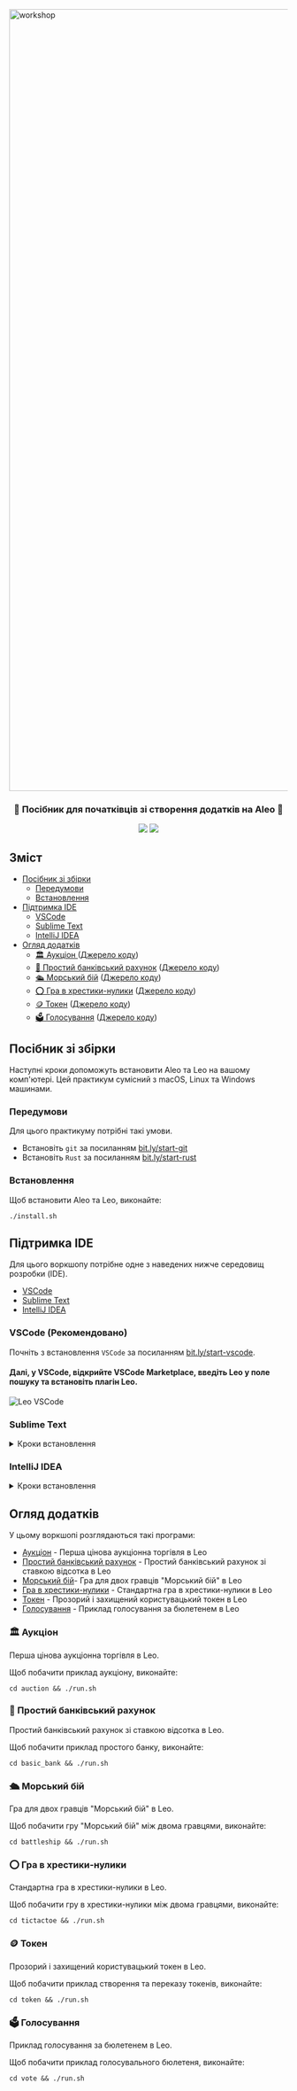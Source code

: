 <!-- <h1 align="center">Aleo Workshop</h1> -->
<img alt="workshop" width="1412" src="./.resources/readme.png">
<h3 align="center">📜 Посібник для початківців зі створення додатків на Aleo 📜</h3>

<p align="center">
    <a href="https://twitter.com/AleoHQ"><img src="https://img.shields.io/twitter/url/https/twitter.com/AleoHQ.svg?style=social&label=Follow%20%40AleoHQ"></a>
    <a href="https://aleo.org/discord"><img src="https://img.shields.io/discord/700454073459015690?logo=discord"/></a>
</p>

## Зміст
- [Посібник зі збірки](#посібник-зі-збірки)
    - [Передумови](#передумови)
    - [Встановлення](#встановлення)
- [Підтримка IDE](#підтримка-ide)
    - [VSCode](#vscode-рекомендовано)
    - [Sublime Text](#sublime-text)
    - [IntelliJ IDEA](#intellij-idea)
- [Огляд додатків](#огляд-додатків)
    - [🏛 Аукціон ](#-аукціон) ([Джерело коду](./auction/))
    - [🏦 Простий банківський рахунок](#-простий-банківський-рахунок) ([Джерело коду](./basic_bank/))
    - [🛳 Морський бій](#-морський-бій) ([Джерело коду](./battleship/))
    - [⭕ Гра в хрестики-нулики](#-гра-в-хрестики-нулики) ([Джерело коду](./tictactoe/))
    - [🪙 Токен](#-токен) ([Джерело коду](./token))
    - [🗳 Голосування](#-голосування) ([Джерело коду](./vote/))

## Посібник зі збірки

Наступні кроки допоможуть встановити Aleo та Leo на вашому комп'ютері. Цей практикум сумісний з macOS, Linux та Windows машинами.

### Передумови

Для цього практикуму потрібні такі умови.

- Встановіть `git` за посиланням [bit.ly/start-git](https://bit.ly/start-git)
- Встановіть `Rust` за посиланням [bit.ly/start-rust](https://bit.ly/start-rust)

### Встановлення

Щоб встановити Aleo та Leo, виконайте:
```
./install.sh
```

## Підтримка IDE

Для цього воркшопу потрібне одне з наведених нижче середовищ розробки (IDE).
- [VSCode](https://bit.ly/start-vscode)
- [Sublime Text](https://bit.ly/start-sublime)
- [IntelliJ IDEA](https://bit.ly/start-intellij)

### VSCode (Рекомендовано)

Почніть з встановлення `VSCode` за посиланням [bit.ly/start-vscode](https://bit.ly/start-vscode).

#### Далі, у VSCode, відкрийте **VSCode Marketplace**, введіть **Leo** у поле пошуку та встановіть плагін Leo.
![Leo VSCode](./.resources/leo-vscode.png)

### Sublime Text

<details><summary>Кроки встановлення</summary>

Почніть з встановлення `Sublime Text` за посиланням [bit.ly/start-sublime](https://bit.ly/start-sublime).

#### Далі, у Sublime Text, встановіть [Package Control](https://packagecontrol.io):
- На  Windows/Linux: `ctrl + shift + p`, введіть **Install Package Control**, та натисніть **Enter**.
- На  macOS: `cmd + shift + p`, введіть **Install Package Control**, та натисніть **Enter**.

#### Далі, У Sublime Text, встановіть [LSP](https://packagecontrol.io/packages/LSP):
- На Windows/Linux: `ctrl + shift + p`, виберіть **Package Control: Install Package**, введіть **LSP**, та натисніть **Enter**.
- На macOS: `cmd + shift + p`, виберіть **Package Control: Install Package**, введіть **LSP**, та натисніть **Enter**.

#### Нарешті, у Sublime Text, встановіть [LSP-leo](https://packagecontrol.io/packages/LSP-leo):
- На Windows/Linux: `ctrl + shift + p`, виберіть **Package Control: Install Package**, введіть **LSP-leo**, та натисніть **Enter**.
- На macOS: `cmd + shift + p`, виберіть **Package Control: Install Package**, введіть **LSP-leo**, та натисніть **Enter**.

</details>

### IntelliJ IDEA

<details><summary>Кроки встановлення</summary>

Почніть з встановлення `IntelliJ IDEA` за посиланням [bit.ly/start-intellij](https://bit.ly/start-intellij).

#### Далі, у IntelliJ IDEA, відкрийте **IntelliJ Marketplace** та виберіть `Plugins`:
- На Windows/Linux: `ctrl + ,` та виберіть `Plugins` у бічній панелі зліва
- На macOS: `cmd + ,` та виберіть `Plugins` у бічній панелі зліва

Наостанок, введіть **Leo** у поле пошуку та встановіть офіційний плагін Leo.
</details>

## Огляд додатків

У цьому воркшопі розглядаються такі програми:
- [Аукціон](./auction/) - Перша цінова аукціонна торгівля в Leo
- [Простий банківський рахунок](./basic_bank/) - Простий банківський рахунок зі ставкою відсотка в Leo
- [Морський бій](./battleship/)-  Гра для двох гравців "Морський бій" в Leo
- [Гра в хрестики-нулики](./tictactoe/) - Стандартна гра в хрестики-нулики в Leo
- [Токен](./token) - Прозорий і захищений користувацький токен в Leo
- [Голосування](./vote/) - Приклад голосування за бюлетенем в Leo

### 🏛 Аукціон

Перша цінова аукціонна торгівля в Leo.

Щоб побачити приклад аукціону, виконайте:
```
cd auction && ./run.sh
```

### 🏦 Простий банківський рахунок

Простий банківський рахунок зі ставкою відсотка в Leo.

Щоб побачити приклад простого банку, виконайте:
```
cd basic_bank && ./run.sh
```

### 🛳 Морський бій

Гра для двох гравців "Морський бій" в Leo.

Щоб побачити гру "Морський бій" між двома гравцями, виконайте:
```
cd battleship && ./run.sh
```

### ⭕ Гра в хрестики-нулики

Стандартна гра в хрестики-нулики в Leo.

Щоб побачити гру в хрестики-нулики між двома гравцями, виконайте:
```
cd tictactoe && ./run.sh
```

### 🪙 Токен

Прозорий і захищений користувацький токен в Leo.

Щоб побачити приклад створення та переказу токенів, виконайте:
```
cd token && ./run.sh
```

### 🗳 Голосування

Приклад голосування за бюлетенем в Leo.

Щоб побачити приклад голосувального бюлетеня, виконайте:
```
cd vote && ./run.sh
```

